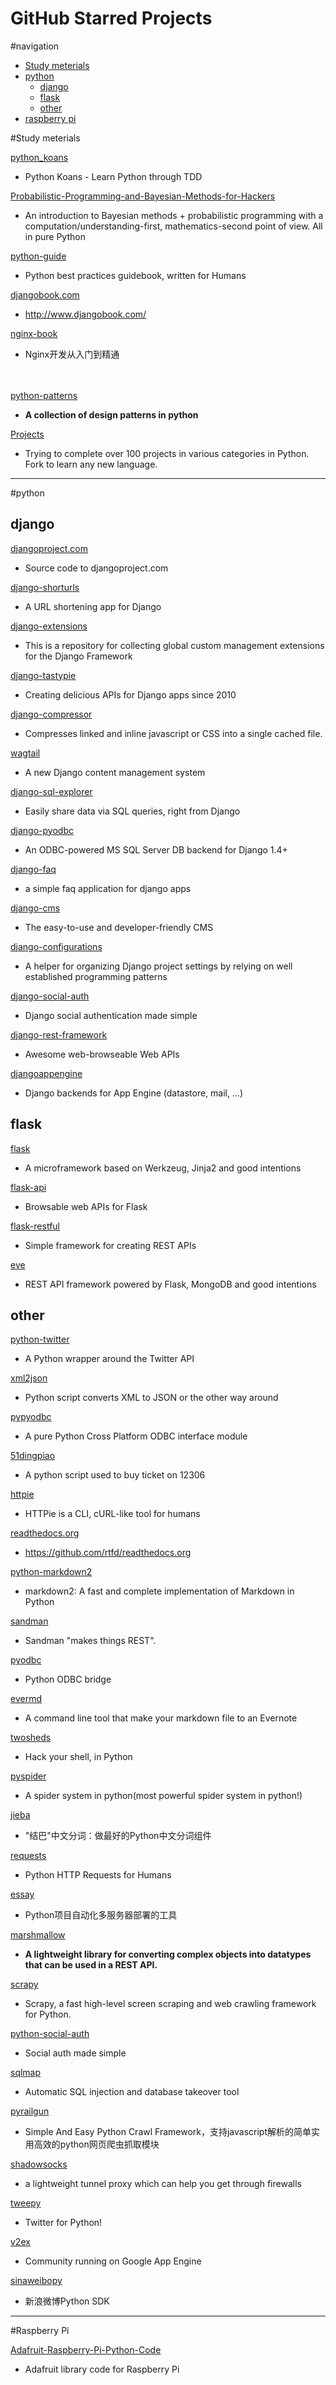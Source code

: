 GitHub Starred Projects
=======================

#navigation

- [Study meterials](#study_meterials)
- [python](#python_proj)
    - [django](#django)
    - [flask](#flask)
    - [other](#other)
- [raspberry pi](#RaspberryPi)


#Study meterials
<a name='study_meterials'></a>


[python_koans](https://github.com/gregmalcolm/python_koans)
- Python Koans - Learn Python through TDD

[Probabilistic-Programming-and-Bayesian-Methods-for-Hackers](https://github.com/CamDavidsonPilon/Probabilistic-Programming-and-Bayesian-Methods-for-Hackers)
- An introduction to Bayesian methods + probabilistic programming with a computation/understanding-first, mathematics-second point of view. All in pure Python

[python-guide](https://github.com/kennethreitz/python-guide)
- Python best practices guidebook, written for Humans

[djangobook.com](https://github.com/jacobian/djangobook.com)
- http://www.djangobook.com/

[nginx-book](https://github.com/taobao/nginx-book)
- Nginx开发从入门到精通

<br><br>
[python-patterns](https://github.com/faif/python-patterns)
- **A collection of design patterns in python**

[Projects](https://github.com/karan/Projects)
- Trying to complete over 100 projects in various categories in Python. Fork to learn any new language.



---

#python
<a name='python_proj'></a>

## django

[djangoproject.com](https://github.com/django/djangoproject.com)
- Source code to djangoproject.com

[django-shorturls](https://github.com/jacobian/django-shorturls)
- A URL shortening app for Django

[django-extensions](https://github.com/django-extensions/django-extensions)
- This is a repository for collecting global custom management extensions for the Django Framework

[django-tastypie](https://github.com/toastdriven/django-tastypie)
- Creating delicious APIs for Django apps since 2010

[django-compressor](https://github.com/django-compressor/django-compressor)
- Compresses linked and inline javascript or CSS into a single cached file.

[wagtail](https://github.com/torchbox/wagtail)
- A new Django content management system

[django-sql-explorer](https://github.com/epantry/django-sql-explorer)
- Easily share data via SQL queries, right from Django

[django-pyodbc](https://github.com/lionheart/django-pyodbc)
- An ODBC-powered MS SQL Server DB backend for Django 1.4+

[django-faq](https://github.com/howiworkdaily/django-faq)
- a simple faq application for django apps

[django-cms](https://github.com/divio/django-cms)
- The easy-to-use and developer-friendly CMS

[django-configurations](https://github.com/jezdez/django-configurations)
- A helper for organizing Django project settings by relying on well established programming patterns

[django-social-auth](https://github.com/omab/django-social-auth)
- Django social authentication made simple

[django-rest-framework](https://github.com/tomchristie/django-rest-framework)
- Awesome web-browseable Web APIs

[djangoappengine](https://github.com/django-nonrel/djangoappengine)
- Django backends for App Engine (datastore, mail, ...)




## flask

[flask](https://github.com/mitsuhiko/flask)
- A microframework based on Werkzeug, Jinja2 and good intentions

[flask-api](https://github.com/tomchristie/flask-api)
- Browsable web APIs for Flask

[flask-restful](https://github.com/twilio/flask-restful)
- Simple framework for creating REST APIs

[eve](https://github.com/nicolaiarocci/eve)
- REST API framework powered by Flask, MongoDB and good intentions 




## other

[python-twitter](https://github.com/bear/python-twitter)
- A Python wrapper around the Twitter API

[xml2json](https://github.com/hay/xml2json)
- Python script converts XML to JSON or the other way around

[pypyodbc](https://github.com/jiangwen365/pypyodbc)
- A pure Python Cross Platform ODBC interface module

[51dingpiao](https://github.com/huzhifeng/51dingpiao)
- A python script used to buy ticket on 12306

[httpie](https://github.com/jkbr/httpie)
- HTTPie is a CLI, cURL-like tool for humans

[readthedocs.org](https://github.com/rtfd/readthedocs.org)
- https://github.com/rtfd/readthedocs.org

[python-markdown2](https://github.com/trentm/python-markdown2)
- markdown2: A fast and complete implementation of Markdown in Python

[sandman](https://github.com/jeffknupp/sandman)
- Sandman "makes things REST".

[pyodbc](https://github.com/mkleehammer/pyodbc)
- Python ODBC bridge

[evermd](https://github.com/liushuaikobe/evermd)
- A command line tool that make your markdown file to an Evernote
 
[twosheds](https://github.com/Ceasar/twosheds)
- Hack your shell, in Python

[pyspider](https://github.com/binux/pyspider)
- A spider system in python(most powerful spider system in python!)

[jieba](https://github.com/fxsjy/jieba)
- "结巴"中文分词：做最好的Python中文分词组件

[requests](https://github.com/kennethreitz/requests)
- Python HTTP Requests for Humans

[essay](https://github.com/SohuTech/essay)
- Python项目自动化多服务器部署的工具

[marshmallow](https://github.com/sloria/marshmallow)
- **A lightweight library for converting complex objects into datatypes that can be used in a REST API.**

[scrapy](https://github.com/scrapy/scrapy)
- Scrapy, a fast high-level screen scraping and web crawling framework for Python.

[python-social-auth](https://github.com/omab/python-social-auth)
- Social auth made simple 

[sqlmap](https://github.com/sqlmapproject/sqlmap)
- Automatic SQL injection and database takeover tool

[pyrailgun](https://github.com/princehaku/pyrailgun)
- Simple And Easy Python Crawl Framework，支持javascript解析的简单实用高效的python网页爬虫抓取模块

[shadowsocks](https://github.com/clowwindy/shadowsocks)
- a lightweight tunnel proxy which can help you get through firewalls

[tweepy](https://github.com/tweepy/tweepy)
- Twitter for Python! 

[v2ex](https://github.com/livid/v2ex)
- Community running on Google App Engine

[sinaweibopy](https://github.com/michaelliao/sinaweibopy)
- 新浪微博Python SDK



-------------
#Raspberry Pi
<a name='RaspberryPi'></a>

[Adafruit-Raspberry-Pi-Python-Code](https://github.com/adafruit/Adafruit-Raspberry-Pi-Python-Code)
- Adafruit library code for Raspberry Pi



